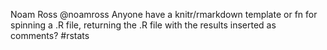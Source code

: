 Noam Ross @noamross
Anyone have a knitr/rmarkdown template or fn for spinning a .R file, returning the .R file with the results inserted as comments? #rstats

